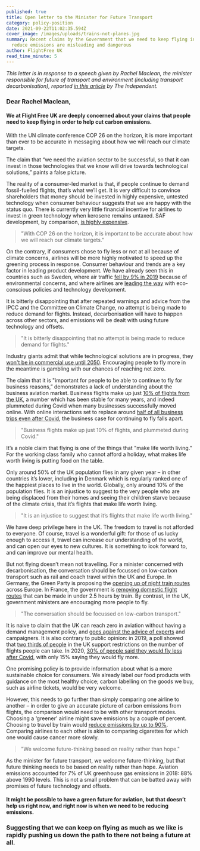 ```yaml
---
published: true
title: Open letter to the Minister for Future Transport
category: policy-position
date: 2021-09-22T11:02:35.594Z
cover_image: /images/uploads/trains-not-planes.jpg
summary: Recent claims by the Government that we need to keep flying in order to
  reduce emissions are misleading and dangerous
author: FlightFree UK
read_time_minute: 5
---
```

*This letter is in response to a speech given by Rachel Maclean, the minister responsible for future of transport and environment (including transport decarbonisation), reported [in this article](https://www.independent.co.uk/climate-change/news/cop26-carbon-emissions-flying-net-zero-aviation-uk-b1920556.html) by The Independent.*

### Dear Rachel Maclean,

#### We at Flight Free UK are deeply concerned about your claims that people need to keep flying in order to help cut carbon emissions.

With the UN climate conference COP 26 on the horizon, it is more important than ever to be accurate in messaging about how we will reach our climate targets.

The claim that “we need the aviation sector to be successful, so that it can invest in those technologies that we know will drive towards technological solutions,” paints a false picture. 

The reality of a consumer-led market is that, if people continue to demand fossil-fuelled flights, that’s what we’ll get. It is very difficult to convince shareholders that money should be invested in highly expensive, untested technology when consumer behaviour suggests that we are happy with the status quo. There is currently very little financial incentive for airlines to invest in green technology when kerosene remains untaxed. SAF development, by comparison, [is highly expensive](https://ihsmarkit.com/research-analysis/sustainable-aviation-fuel-market-still-in-infancy-due-to-cost-.html). 

> "With COP 26 on the horizon, it is important to be accurate about how we will reach our climate targets."

On the contrary, if consumers chose to fly less or not at all because of climate concerns, airlines will be more highly motivated to speed up the greening process in response. Consumer behaviour and trends are a key factor in leading product development. We have already seen this in countries such as Sweden, where air traffic [fell by 9% in 2019](https://simpleflying.com/sweden-domestic-drop/) because of environmental concerns, and where airlines are [leading the way](https://www.theguardian.com/environment/2021/mar/23/sweden-to-increase-airport-fees-for-high-polluting-planes) with eco-conscious policies and technology development.

It is bitterly disappointing that after repeated warnings and advice from the IPCC and the Committee on Climate Change, no attempt is being made to reduce demand for flights. Instead, decarbonisation will have to happen across other sectors, and emissions will be dealt with using future technology and offsets.

> "It is bitterly disappointing that no attempt is being made to reduce demand for flights."

Industry giants admit that while technological solutions are in progress, they [won't be in commercial use until 2050](https://www.euronews.com/next/2021/06/10/hydrogen-planes-won-t-take-off-until-2050-airbus-has-admitted-to-the-eu). Encouraging people to fly more in the meantime is gambling with our chances of reaching net zero. 

The claim that it is "important for people to be able to continue to fly for business reasons,” demonstrates a lack of understanding about the business aviation market. Business flights make up just [10% of flights from the UK](https://www.ons.gov.uk/peoplepopulationandcommunity/leisureandtourism/articles/traveltrends/2019), a number which has been stable for many years, and indeed plummeted during Covid when many businesses successfully moved online. With online interactions set to replace around [half of all business trips even after Covid](https://www.cnbc.com/2020/11/17/coronavirus-bill-gates-says-more-than-50percent-of-business-travel-will-disappear-long-term.html), the business case for continuing to fly falls apart.

> "Business flights make up just 10% of flights, and plummeted during Covid."

It’s a noble claim that flying is one of the things that "make life worth living.” For the working class family who cannot afford a holiday, what makes life worth living is putting food on the table. 

Only around 50% of the UK population flies in any given year – in other countries it’s lower, including in Denmark which is regularly ranked one of the happiest places to live in the world. Globally, only around 10% of the population flies. It is an injustice to suggest to the very people who are being displaced from their homes and seeing their children starve because of the climate crisis, that it’s flights that make life worth living. 

> "It is an injustice to suggest that it’s flights that make life worth living."

We have deep privilege here in the UK. The freedom to travel is not afforded to everyone. Of course, travel is a wonderful gift: for those of us lucky enough to access it, travel can increase our understanding of the world, and can open our eyes to new cultures. It is something to look forward to, and can improve our mental health. 

But not flying doesn’t mean not travelling. For a minister concerned with decarbonisation, the conversation should be focussed on low-carbon transport such as rail and coach travel within the UK and Europe. In Germany, the Green Party is proposing the [opening up of night train routes](https://www.railtech.com/policy/2021/09/17/plan-for-european-night-train-network-presented-by-german-green-party/) across Europe. In France, the government is [removing domestic flight routes](https://arstechnica.com/cars/2021/04/france-bans-air-travel-that-could-be-done-by-train-in-under-2-5-hours/) that can be made in under 2.5 hours by train. By contrast, in the UK, government ministers are encouraging more people to fly.

> "The conversation should be focussed on low-carbon transport."

It is naive to claim that the UK can reach zero in aviation without having a demand management policy, and [goes against the advice of experts](https://www.theccc.org.uk/wp-content/uploads/2020/12/Sector-summary-Aviation.pdf) and campaigners. It is also contrary to public opinion: in 2019, a poll showed that [two thirds of people](https://www.independent.co.uk/climate-change/news/cop26-carbon-emissions-flying-net-zero-aviation-uk-b1920556.html) in the UK support restrictions on the number of flights people can take. In 2020, [30% of people said they would fly less after Covid](https://www.theguardian.com/environment/2020/nov/10/people-drive-fly-climate-crisis-global-poll-green-recovery-covid-pandemic), with only 15% saying they would fly more.

One promising policy is to provide information about what is a more sustainable choice for consumers. We already label our food products with guidance on the most healthy choice; carbon labelling on the goods we buy, such as airline tickets, would be very welcome. 

However, this needs to go further than simply comparing one airline to another – in order to give an accurate picture of carbon emissions from flights, the comparison would need to be with other transport modes. Choosing a ‘greener' airline might save emissions by a couple of percent. Choosing to travel by train would [reduce emissions by up to 90%](https://www.seat61.com/CO2flights.htm). Comparing airlines to each other is akin to comparing cigarettes for which one would cause cancer more slowly. 

> "We welcome future-thinking based on reality rather than hope."

As the minister for future transport, we welcome future-thinking, but that future thinking needs to be based on reality rather than hope. Aviation emissions accounted for 7% of UK greenhouse gas emissions in 2018: 88% above 1990 levels. This is not a small problem that can be batted away with promises of future technology and offsets. 

#### It might be possible to have a green future for aviation, but that doesn’t help us right now, and right now is when we need to be reducing emissions.

### Suggesting that we can keep on flying as much as we like is rapidly pushing us down the path to there not being a future at all.